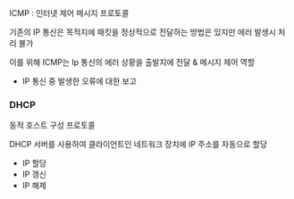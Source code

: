 ICMP : 인터넷 제어 메시지 프로토콜

기존의 IP 통신은 목적지에 패킷을 정상적으로 전달하는 방법은 있지만 에러 발생시 처리 불가

이를 위해 ICMP는 Ip 통신의 에러 상황을 출발지에 전달 & 메시지 제어 역할

- IP 통신 중 발생한 오류에 대한 보고

### DHCP

동적 호스트 구성 프로토콜

DHCP 서버를 사용하여 클라이언트인 네트워크 장치에 IP 주소를 자동으로 할당

- IP 할당
- IP 갱신
- IP 해제
